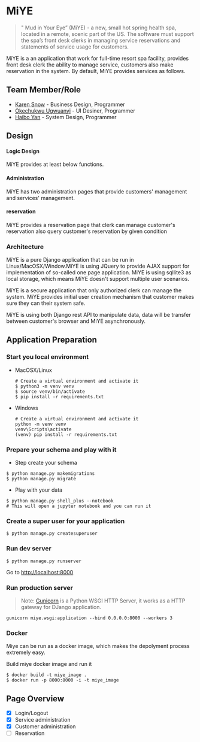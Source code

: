 # MiYE

> " Mud in Your Eye” (MiYE) - a new, small hot spring health spa, located in a remote, scenic part of the US. The software must support the spa’s front desk clerks in managing service reservations and statements of service usage for customers.

MiYE is a an application that work for full-time resort spa facility, provides front desk clerk the ability to manage service, customers also make reservation in the system.
By default, MiYE provides services as follows.

## Team Member/Role

* [Karen Snow](https://github.com/karensnow2019) - Business Design, Programmer
* [Okechukwu Ugwuanyi](https://github.com/okechukwuugwuanyi) - UI Desiner, Programmer
* [Haibo Yan](https://github.com/billyean) - System Design, Programmer

## Design

#### Logic Design

MiYE provides at least below functions.

#### Administration

MiYE has two administration pages that provide customers' management and services' management.

#### reservation

MiYE provides a reservation page that clerk can manage customer's reservation also query customer's reservation by given condition

### Architecture

MiYE is a pure Django application that can be run in Linux/MacOSX/Window.MiYE is using JQuery to provide AJAX support for implementation of so-called one page application. MiYE is using sqllite3 as local storage, which means MiYE doesn't support multiple user scenarios.

MiYE is a secure application that only authorized clerk can manage the system. MiYE provides initial user creation mechanism that customer makes sure they can their system safe.

MiYE is using both Django rest API to manipulate data, data will be transfer between customer's browser and MiYE asynchronously.

## Application Preparation

### Start you local environment

* MacOSX/Linux

  ```shell
  # Create a virtual environment and activate it
  $ python3 -m venv venv
  $ source venv/bin/activate
  $ pip install -r requirements.txt
  ```

* Windows

  ```shell
  # Create a virtual environment and activate it
  python -m venv venv
  venv\Scripts\activate
  (venv) pip install -r requirements.txt
  ```

### Prepare your schema and play with it

* Step create your schema
```shell
$ python manage.py makemigrations
$ python manage.py migrate
```

* Play with your data
```shell
$ python manage.py shell_plus --notebook
# This will open a jupyter notebook and you can run it
```

### Create a super user for your application
```shell
$ python manage.py createsuperuser
```

### Run dev server

```shell
$ python manage.py runserver
```

Go to [http://localhost:8000](http://localhost:8000)

### Run production server

> Note: [Gunicorn](https://gunicorn.org) is a Python WSGI HTTP Server, it works as a HTTP gateway for DJango application.

```shell
gunicorn miye.wsgi:application --bind 0.0.0.0:8000 --workers 3
```

### Docker

Miye can be run as a docker image, which makes the depolyment process extremely easy.

Build miye docker image and run it
 
```shell
$ docker build -t miye_image .
$ docker run -p 8000:8000 -i -t miye_image
```

## Page Overview

* [X] Login/Logout
* [X] Service administration
* [X] Customer administration
* [ ] Reservation
